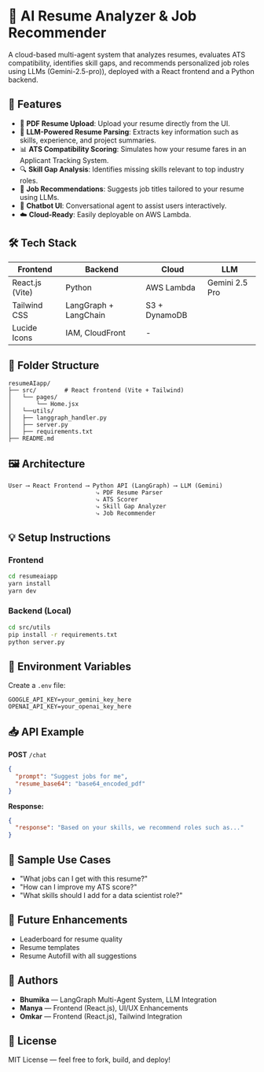 # 🤖 AI Resume Analyzer & Job Recommender

A cloud-based multi-agent system that analyzes resumes, evaluates ATS compatibility, identifies skill gaps, and recommends personalized job roles using LLMs (Gemini-2.5-pro)), deployed with a React frontend and a Python backend.

## 🚀 Features

- 📄 **PDF Resume Upload**: Upload your resume directly from the UI.
- 🧠 **LLM-Powered Resume Parsing**: Extracts key information such as skills, experience, and project summaries.
- 📊 **ATS Compatibility Scoring**: Simulates how your resume fares in an Applicant Tracking System.
- 🔍 **Skill Gap Analysis**: Identifies missing skills relevant to top industry roles.
- 🎯 **Job Recommendations**: Suggests job titles tailored to your resume using LLMs.
- 💬 **Chatbot UI**: Conversational agent to assist users interactively.
- ☁️ **Cloud-Ready**: Easily deployable on AWS Lambda.

## 🛠️ Tech Stack

| Frontend | Backend | Cloud | LLM |
|----------|---------|-------|-----|
| React.js (Vite) | Python | AWS Lambda | Gemini 2.5 Pro |
| Tailwind CSS | LangGraph + LangChain | S3 + DynamoDB |
| Lucide Icons | IAM, CloudFront | - |

## 📂 Folder Structure

```
resumeAIapp/
├── src/        # React frontend (Vite + Tailwind)
│   └── pages/
│       └── Home.jsx
│   └──utils/
│   ├── langgraph_handler.py
│   ├── server.py
│   ├── requirements.txt
├── README.md
```

## 🖼️ Architecture

```
User ⟶ React Frontend ⟶ Python API (LangGraph) ⟶ LLM (Gemini)
                         ⤷ PDF Resume Parser
                         ⤷ ATS Scorer
                         ⤷ Skill Gap Analyzer
                         ⤷ Job Recommender
```

## 💡 Setup Instructions

### Frontend

```bash
cd resumeaiapp
yarn install
yarn dev
```

### Backend (Local)

```bash
cd src/utils
pip install -r requirements.txt
python server.py
```

## 🔐 Environment Variables

Create a `.env` file:

```env
GOOGLE_API_KEY=your_gemini_key_here
OPENAI_API_KEY=your_openai_key_here
```

## 📥 API Example

**POST** `/chat`

```json
{
  "prompt": "Suggest jobs for me",
  "resume_base64": "base64_encoded_pdf"
}
```

**Response:**
```json
{
  "response": "Based on your skills, we recommend roles such as..."
}
```

## 🧪 Sample Use Cases

- "What jobs can I get with this resume?"
- "How can I improve my ATS score?"
- "What skills should I add for a data scientist role?"

## 📝 Future Enhancements

- Leaderboard for resume quality
- Resume templates
- Resume Autofill with all suggestions

## 👥 Authors

- **Bhumika** — LangGraph Multi-Agent System, LLM Integration
- **Manya** — Frontend (React.js), UI/UX Enhancements
- **Omkar** — Frontend (React.js), Tailwind Integration

## 📄 License

MIT License — feel free to fork, build, and deploy!
